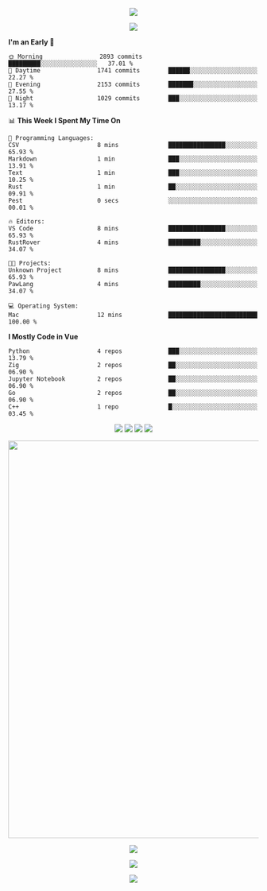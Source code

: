 <!-- https://github.com/kyechan99/capsule-render -->
<p align="center">
<img src="https://capsule-render.vercel.app/api?type=waving&color=timeGradient&height=300&&section=header&text=HELLO%20THERE!&fontSize=90&fontAlign=50&fontAlignY=30&desc=I%20am%20KinLeoapple!&descAlign=50&descSize=30&descAlignY=60&animation=twinkling" />
</p>

<!-- https://github.com/DenverCoder1/readme-typing-svg -->
<p align="center">
<img src="https://readme-typing-svg.demolab.com?font=Orbitron&size=25&pause=1000&center=true&vCenter=true&random=false&width=600&lines=I+am+super+obsessed+with+programming!;Well+...+Maybe+not+..." />
</p>

<!-- https://github.com/anmol098/waka-readme-stats -->
<!--START_SECTION:waka-->
**I'm an Early 🐤** 

```text
🌞 Morning                2893 commits        █████████░░░░░░░░░░░░░░░░   37.01 % 
🌆 Daytime                1741 commits        ██████░░░░░░░░░░░░░░░░░░░   22.27 % 
🌃 Evening                2153 commits        ███████░░░░░░░░░░░░░░░░░░   27.55 % 
🌙 Night                  1029 commits        ███░░░░░░░░░░░░░░░░░░░░░░   13.17 % 
```


📊 **This Week I Spent My Time On** 

```text
💬 Programming Languages: 
CSV                      8 mins              ████████████████░░░░░░░░░   65.93 % 
Markdown                 1 min               ███░░░░░░░░░░░░░░░░░░░░░░   13.91 % 
Text                     1 min               ███░░░░░░░░░░░░░░░░░░░░░░   10.25 % 
Rust                     1 min               ██░░░░░░░░░░░░░░░░░░░░░░░   09.91 % 
Pest                     0 secs              ░░░░░░░░░░░░░░░░░░░░░░░░░   00.01 % 

🔥 Editors: 
VS Code                  8 mins              ████████████████░░░░░░░░░   65.93 % 
RustRover                4 mins              █████████░░░░░░░░░░░░░░░░   34.07 % 

🐱‍💻 Projects: 
Unknown Project          8 mins              ████████████████░░░░░░░░░   65.93 % 
PawLang                  4 mins              █████████░░░░░░░░░░░░░░░░   34.07 % 

💻 Operating System: 
Mac                      12 mins             █████████████████████████   100.00 % 
```

**I Mostly Code in Vue** 

```text
Python                   4 repos             ███░░░░░░░░░░░░░░░░░░░░░░   13.79 % 
Zig                      2 repos             ██░░░░░░░░░░░░░░░░░░░░░░░   06.90 % 
Jupyter Notebook         2 repos             ██░░░░░░░░░░░░░░░░░░░░░░░   06.90 % 
Go                       2 repos             ██░░░░░░░░░░░░░░░░░░░░░░░   06.90 % 
C++                      1 repo              █░░░░░░░░░░░░░░░░░░░░░░░░   03.45 % 
```




<!--END_SECTION:waka-->

<!-- https://github.com/badges/shields -->
<p align="center">
<a href="https://github.com/KinLeoapple"><img src="https://img.shields.io/badge/GitHub-KinLeoapple-blue?logo=github" /></a>
<a href="https://space.bilibili.com/77531961"><img src="https://img.shields.io/badge/哔哩哔哩-巷陌雨季-pink?logo=bilibili" /></a>
<img src="https://img.shields.io/badge/QQ-996711203-green?logo=tencentqq" />
<!-- https://github.com/antonkomarev/github-profile-views-counter -->
<img src="https://komarev.com/ghpvc/?username=KinLeoapple&abbreviated=true&color=yellow" />
</p>

<!-- https://github.com/Ashutosh00710/github-readme-activity-graph -->
<p align="center">
  <img width="800" src="https://github-readme-activity-graph.vercel.app/graph?username=Kinleoapple&theme=github-compact&hide_border=true&area=true" />
</p>

<p align="center">
<img align="center" src="https://github-readme-stats.vercel.app/api/top-langs/?username=Kinleoapple&theme=transparent&hide_border=true&layout=donut-vertical&langs_count=6" />
</p>

<p align="center">
  <a href="https://skillicons.dev">
    <img src="https://skillicons.dev/icons?i=electron,flutter,go,html,java,js,kotlin,ktor,mongodb,py,react,vue,spring,sqlite,mysql" />
  </a>
</p>

<!-- https://github.com/kyechan99/capsule-render -->
<p align="center">
<img src="https://capsule-render.vercel.app/api?type=waving&color=timeGradient&height=300&&section=footer&text=THE%20END!&fontSize=90&fontAlign=50&fontAlignY=70&desc=Enjoy%20your%20journey%20of%20coding!&descAlign=50&descSize=30&descAlignY=40&animation=twinkling" />
</p>
